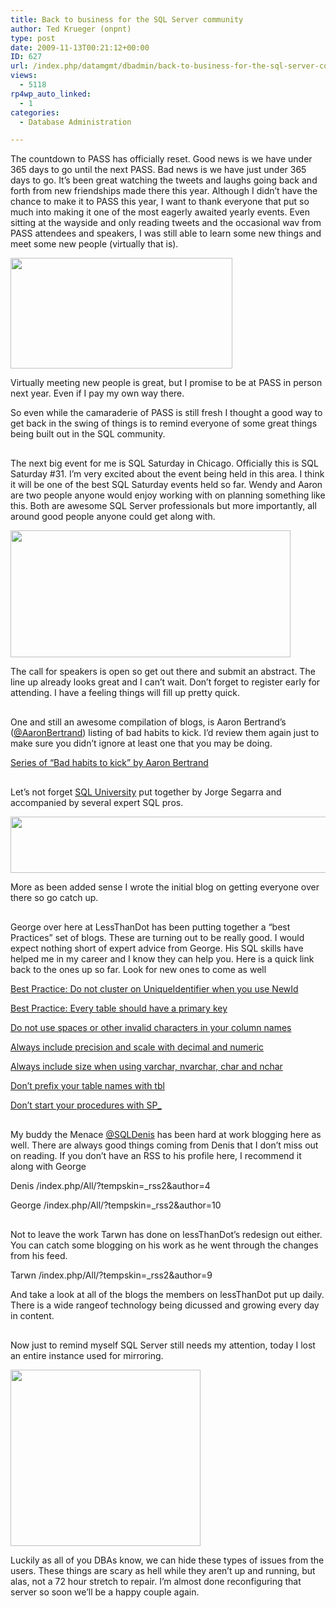 ```yaml
---
title: Back to business for the SQL Server community
author: Ted Krueger (onpnt)
type: post
date: 2009-11-13T00:21:12+00:00
ID: 627
url: /index.php/datamgmt/dbadmin/back-to-business-for-the-sql-server-comm/
views:
  - 5118
rp4wp_auto_linked:
  - 1
categories:
  - Database Administration

---
```

The countdown to PASS has officially reset. Good news is we have under 365 days to go until the next PASS. Bad news is we have just under 365 days to go. It’s been great watching the tweets and laughs going back and forth from new friendships made there this year. Although I didn’t have the chance to make it to PASS this year, I want to thank everyone that put so much into making it one of the most eagerly awaited yearly events. Even sitting at the wayside and only reading tweets and the occasional wav from PASS attendees and speakers, I was still able to learn some new things and meet some new people (virtually that is). 

<div class="image_block">
  <img src="/wp-content/uploads/blogs/DataMgmt/virt_handshake.gif" alt="" title="" width="355" height="177" />
</div>

Virtually meeting new people is great, but I promise to be at PASS in person next year. Even if I pay my own way there.
  
So even while the camaraderie of PASS is still fresh I thought a good way to get back in the swing of things is to remind everyone of some great things being built out in the SQL community.
  


<div class="image_block">
  <img src="/wp-content/uploads/blogs/DataMgmt//line.gif" alt="" title="" width="500" height="2" />
</div>



The next big event for me is SQL Saturday in Chicago. Officially this is SQL Saturday #31. I’m very excited about the event being held in this area. I think it will be one of the best SQL Saturday events held so far. Wendy and Aaron are two people anyone would enjoy working with on planning something like this. Both are awesome SQL Server professionals but more importantly, all around good people anyone could get along with. 

<div class="image_block">
  <img src="/wp-content/uploads/blogs/DataMgmt/sqlsat.gif" alt="" title="" width="448" height="203" />
</div>

</a>

The call for speakers is open so get out there and submit an abstract. The line up already looks great and I can’t wait. Don’t forget to register early for attending. I have a feeling things will fill up pretty quick.
  


<div class="image_block">
  <img src="/wp-content/uploads/blogs/DataMgmt//line.gif" alt="" title="" width="500" height="2" />
</div>

One and still an awesome compilation of blogs, is Aaron Bertrand’s ([@AaronBertrand][1]) listing of bad habits to kick. I’d review them again just to make sure you didn’t ignore at least one that you may be doing.

[Series of &#8220;Bad habits to kick&#8221; by Aaron Bertrand][2]
  


<div class="image_block">
  <img src="/wp-content/uploads/blogs/DataMgmt//line.gif" alt="" title="" width="500" height="2" />
</div>

Let’s not forget [SQL University][3] put together by Jorge Segarra and accompanied by several expert SQL pros.
  

 

<div class="image_block">
  <img src="/wp-content/uploads/blogs/DataMgmt/sqluniv.gif" alt="" title="" width="808" height="90" />
</div>

</a>More as been added sense I wrote the initial blog on getting everyone over there so go catch up.
  


<div class="image_block">
  <img src="/wp-content/uploads/blogs/DataMgmt//line.gif" alt="" title="" width="500" height="2" />
</div>

George over here at LessThanDot has been putting together a “best Practices” set of blogs. These are turning out to be really good. I would expect nothing short of expert advice from George. His SQL skills have helped me in my career and I know they can help you. Here is a quick link back to the ones up so far. Look for new ones to come as well

[Best Practice: Do not cluster on UniqueIdentifier when you use NewId][4] 
  
[Best Practice: Every table should have a primary key][5] 
  
[Do not use spaces or other invalid characters in your column names][6] 
  
[Always include precision and scale with decimal and numeric][7] 
  
[Always include size when using varchar, nvarchar, char and nchar][8] 
  
[Don&#8217;t prefix your table names with tbl][9] 
  
[Don&#8217;t start your procedures with SP_][10] 
  


<div class="image_block">
  <img src="/wp-content/uploads/blogs/DataMgmt//line.gif" alt="" title="" width="500" height="2" />
</div>

My buddy the Menace [@SQLDenis][11] has been hard at work blogging here as well. There are always good things coming from Denis that I don’t miss out on reading. If you don’t have an RSS to his profile here, I recommend it along with George

Denis /index.php/All/?tempskin=_rss2&author=4
  
George /index.php/All/?tempskin=_rss2&author=10
  


<div class="image_block">
  <img src="/wp-content/uploads/blogs/DataMgmt//line.gif" alt="" title="" width="500" height="2" />
</div>

Not to leave the work Tarwn has done on lessThanDot’s redesign out either. You can catch some blogging on his work as he went through the changes from his feed. 
  
Tarwn /index.php/All/?tempskin=_rss2&author=9

And take a look at all of the blogs the members on lessThanDot put up daily. There is a wide rangeof technology being dicussed and growing every day in content.
  


<div class="image_block">
  <img src="/wp-content/uploads/blogs/DataMgmt//line.gif" alt="" title="" width="500" height="2" />
</div>

Now just to remind myself SQL Server still needs my attention, today I lost an entire instance used for mirroring. 

<div class="image_block">
  <img src="/wp-content/uploads/blogs/DataMgmt/takeitout.gif" alt="" title="" width="304" height="282" />
</div>

Luckily as all of you DBAs know, we can hide these types of issues from the users. These things are scary as hell while they aren’t up and running, but alas, not a 72 hour stretch to repair. I’m almost done reconfiguring that server so soon we’ll be a happy couple again.

 [1]: http://twitter.com/AaronBertrand
 [2]: /index.php/DataMgmt/DBAdmin/series-of-bad-habits-to-kick-by-aaron-be
 [3]: http://sqlchicken.com/sql-university/
 [4]: /index.php/DataMgmt/?p=667
 [5]: /index.php/DataMgmt/?p=663
 [6]: /index.php/DataMgmt/?p=662
 [7]: /index.php/DataMgmt/?p=658
 [8]: /index.php/DataMgmt/?p=656
 [9]: /index.php/DataMgmt/?p=653
 [10]: /index.php/DataMgmt/?p=652
 [11]: http://twitter.com/denisgobo